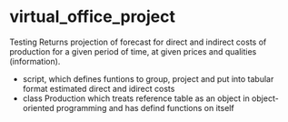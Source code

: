 # virtual_office_project
Testing
Returns projection of forecast for direct and indirect costs of production for a given period of time, at given prices and qualities (information).
- script, which defines funtions to group, project and put into tabular format estimated direct and idirect costs
- class Production which treats reference table as an object in object-oriented programming and has defind functions on itself
